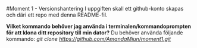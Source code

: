 #Moment 1 - Versionshantering
I uppgiften skall ett github-konto skapas och däri ett repo med denna README-fil.

**Vilket kommando behöver jag använda i terminalen/kommandoprompten för att klona ditt repository till min dator?**
Du behöver använda följande kommando:
_git clone https://github.com/AmandaMiun/moment1.git_